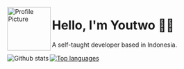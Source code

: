 <img src="https://avatars.githubusercontent.com/u/93928114?v=4" alt="Profile Picture" width="100px" align="left"></img><h1>Hello, I'm Youtwo 👋🏻</h1>
<p>A self-taught developer based in Indonesia.</p>

<a href="https://github.com/anuraghazra/github-readme-stats"><img src="https://github-readme-stats.vercel.app/api?username=KamuDua&theme=dracula&show_icons=true&hide_border=true" align="left" alt="Github stats"></img> </a><a href="https://github.com/anuraghazra/github-readme-stats"><img src="https://github-readme-stats.vercel.app/api/top-langs/?username=KamuDua&theme=dracula&layout=compact&hide_border=true" align="top" alt="Top languages"></img></a>
